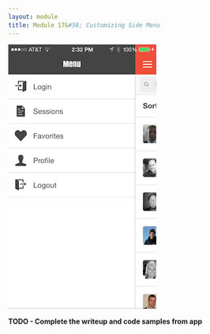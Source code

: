 ```yaml
---
layout: module
title: Module 17&#58; Customizing Side Menu
---
```

![](images/app/side-menu.png)

**TODO - Complete the writeup and code samples from app**